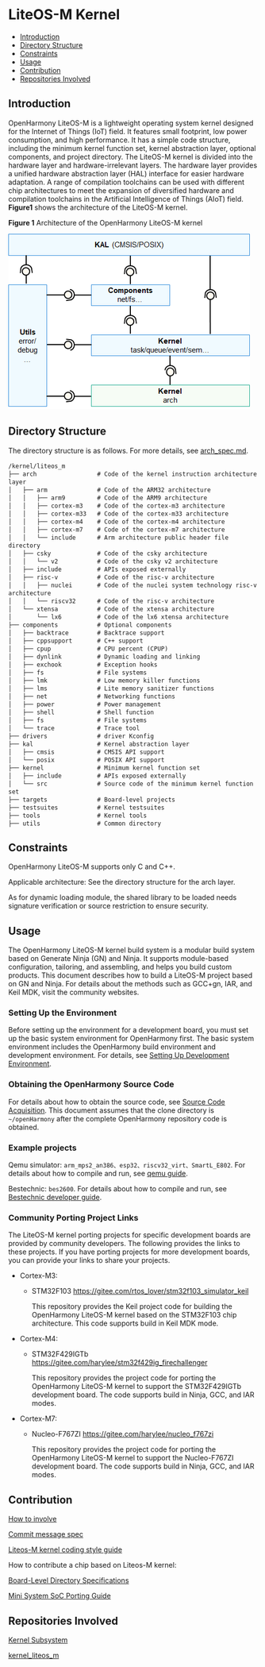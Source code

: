# LiteOS-M Kernel<a name="EN-US_TOPIC_0000001096757661"></a>

-   [Introduction](#section11660541593)
-   [Directory Structure](#section161941989596)
-   [Constraints](#section119744591305)
-   [Usage](#section3732185231214)
-   [Contribution](#section1371123476307)
-   [Repositories Involved](#section1371113476307)

## Introduction<a name="section11660541593"></a>

OpenHarmony LiteOS-M is a lightweight operating system kernel designed for the Internet of Things (IoT) field. It features small footprint, low power consumption, and high performance. It has a simple code structure, including the minimum kernel function set, kernel abstraction layer, optional components, and project directory. The LiteOS-M kernel is divided into the hardware layer and hardware-irrelevant layers. The hardware layer provides a unified hardware abstraction layer (HAL) interface for easier hardware adaptation. A range of compilation toolchains can be used with different chip architectures to meet the expansion of diversified hardware and compilation toolchains in the Artificial Intelligence of Things (AIoT) field.
**Figure1** shows the architecture of the LiteOS-M kernel.

**Figure 1** Architecture of the OpenHarmony LiteOS-M kernel<a name="fig0865152210223"></a>

![](figures/architecture-of-openharmony-the-liteos-cortex-m-kernel.png "OpenHarmony-LiteOS-M Kernel Architecture")

## Directory Structure<a name="section161941989596"></a>

The directory structure is as follows. For more details, see [arch_spec.md](arch_spec.md).

```
/kernel/liteos_m
├── arch                 # Code of the kernel instruction architecture layer
│   ├── arm              # Code of the ARM32 architecture
│   │   ├── arm9         # Code of the ARM9 architecture
│   │   ├── cortex-m3    # Code of the cortex-m3 architecture
│   │   ├── cortex-m33   # Code of the cortex-m33 architecture
│   │   ├── cortex-m4    # Code of the cortex-m4 architecture
│   │   ├── cortex-m7    # Code of the cortex-m7 architecture
│   │   └── include      # Arm architecture public header file directory
│   ├── csky             # Code of the csky architecture
│   │   └── v2           # Code of the csky v2 architecture
│   ├── include          # APIs exposed externally
│   ├── risc-v           # Code of the risc-v architecture
│   │   ├── nuclei       # Code of the nuclei system technology risc-v architecture
│   │   └── riscv32      # Code of the risc-v architecture
│   └── xtensa           # Code of the xtensa architecture
│       └── lx6          # Code of the lx6 xtensa architecture
├── components           # Optional components
│   ├── backtrace        # Backtrace support
│   ├── cppsupport       # C++ support
│   ├── cpup             # CPU percent (CPUP)
│   ├── dynlink          # Dynamic loading and linking
│   ├── exchook          # Exception hooks
│   ├── fs               # File systems
│   ├── lmk              # Low memory killer functions
│   ├── lms              # Lite memory sanitizer functions
│   ├── net              # Networking functions
│   ├── power            # Power management
│   ├── shell            # Shell function
│   ├── fs               # File systems
│   └── trace            # Trace tool
├── drivers              # driver Kconfig
├── kal                  # Kernel abstraction layer
│   ├── cmsis            # CMSIS API support
│   └── posix            # POSIX API support
├── kernel               # Minimum kernel function set
│   ├── include          # APIs exposed externally
│   └── src              # Source code of the minimum kernel function set
├── targets              # Board-level projects
├── testsuites           # Kernel testsuites
├── tools                # Kernel tools
├── utils                # Common directory
```

## Constraints<a name="section119744591305"></a>

OpenHarmony LiteOS-M supports only C and C++.

Applicable architecture: See the directory structure for the arch layer.

As for dynamic loading module, the shared library to be loaded needs signature verification or source restriction to ensure security.

## Usage<a name="section3732185231214"></a>

The OpenHarmony LiteOS-M kernel build system is a modular build system based on Generate Ninja (GN) and Ninja. It supports module-based configuration, tailoring, and assembling, and helps you build custom products. This document describes how to build a LiteOS-M project based on GN and Ninja. For details about the methods such as GCC+gn, IAR, and Keil MDK, visit the community websites.

### Setting Up the Environment

Before setting up the environment for a development board, you must set up the basic system environment for OpenHarmony first. The basic system environment includes the OpenHarmony build environment and development environment. For details, see [Setting Up Development Environment](https://gitee.com/openharmony/docs/blob/HEAD/en/device-dev/quick-start/quickstart-lite-env-setup.md).

### Obtaining the OpenHarmony Source Code

For details about how to obtain the source code, see [Source Code Acquisition](https://gitee.com/openharmony/docs/blob/HEAD/en/device-dev/get-code/sourcecode-acquire.md). This document assumes that the clone directory is `~/openHarmony` after the complete OpenHarmony repository code is obtained.

### Example projects

Qemu simulator: `arm_mps2_an386、esp32、riscv32_virt、SmartL_E802`. For details about how to compile and run, see [qemu guide](https://gitee.com/openharmony/device_qemu).

Bestechnic: `bes2600`. For details about how to compile and run, see [Bestechnic developer guide](https://gitee.com/openharmony/device_soc_bestechnic).

### Community Porting Project Links

The LiteOS-M kernel porting projects for specific development boards are provided by community developers. The following provides the links to these projects. If you have porting projects for more development boards, you can provide your links to share your projects.

-   Cortex-M3:

    - STM32F103 https://gitee.com/rtos_lover/stm32f103_simulator_keil

        This repository provides the Keil project code for building the OpenHarmony LiteOS-M kernel based on the STM32F103 chip architecture. This code supports build in Keil MDK mode.

-   Cortex-M4:

    - STM32F429IGTb https://gitee.com/harylee/stm32f429ig_firechallenger

        This repository provides the project code for porting the OpenHarmony LiteOS-M kernel to support the STM32F429IGTb development board. The code supports build in Ninja, GCC, and IAR modes.

-   Cortex-M7:

    - Nucleo-F767ZI https://gitee.com/harylee/nucleo_f767zi

        This repository provides the project code for porting the OpenHarmony LiteOS-M kernel to support the Nucleo-F767ZI development board. The code supports build in Ninja, GCC, and IAR modes.

## Contribution<a name="section1371123476307"></a>

[How to involve](https://gitee.com/openharmony/docs/blob/HEAD/en/contribute/contribution.md)

[Commit message spec](https://gitee.com/openharmony/kernel_liteos_m/wikis/Commit%20message%E8%A7%84%E8%8C%83)

[Liteos-M kernel coding style guide](https://gitee.com/openharmony/kernel_liteos_m/wikis/OpenHarmony%E8%BD%BB%E5%86%85%E6%A0%B8%E7%BC%96%E7%A0%81%E8%A7%84%E8%8C%83)

How to contribute a chip based on Liteos-M kernel:

[ Board-Level Directory Specifications](https://gitee.com/openharmony/docs/blob/HEAD/en/device-dev/porting/porting-chip-board-overview.md)

[Mini System SoC Porting Guide](https://gitee.com/openharmony/docs/blob/HEAD/en/device-dev/porting/porting-minichip.md)

## Repositories Involved<a name="section1371113476307"></a>

[Kernel Subsystem](https://gitee.com/openharmony/docs/blob/HEAD/en/readme/kernel-subsystem.md)

[kernel\_liteos\_m](https://gitee.com/openharmony/kernel_liteos_m/blob/master/README.md)
